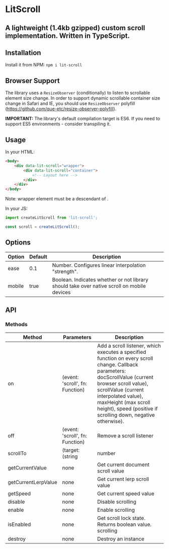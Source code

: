 # LitScroll

## A lightweight (1.4kb gzipped) custom scroll implementation. Written in TypeScript.

## Installation

Install it from NPM:
`npm i lit-scroll`

## Browser Support

The library uses a `ResizeObserver` (conditionally) to listen to scrollable element size change. In order to support dynamic scrollable container size change in Safari and IE, you should use `ResizeObserver` polyfill (<https://github.com/que-etc/resize-observer-polyfill>).

**IMPORTANT:** The library's default compilation target is ES6. If you need to support ES5 environments - consider transpiling it.

## Usage

In your HTML:

```html
<body>
    <div data-lit-scroll="wrapper">
        <div data-lit-scroll="container">
            <!-- Layout here -->
        </div>
    </div>
</body>
```

Note: wrapper element must be a descendant of <body>.

In your JS:

```javascript
import createLitScroll from 'lit-scroll';

const scroll = createLitScroll();
```

## Options

| Option | Default | Description                                                                                |
| ------ | ------- | ------------------------------------------------------------------------------------------ |
| ease   | 0.1     | Number. Configures linear interpolation "strength".                                        |
| mobile | true    | Boolean. Indicates whether or not library should take over native scroll on mobile devices |

## API

### Methods

| Method              | Parameters                      | Description                                                                                                                                                                                                                                                                             |
| ------------------- | ------------------------------- | --------------------------------------------------------------------------------------------------------------------------------------------------------------------------------------------------------------------------------------------------------------------------------------- |
| on                  | (event: 'scroll', fn: Function) | Add a scroll listener, which executes a specified function on every scroll change. Callback parameters: docScrollValue (current browser scroll value), scrollValue (current interpolated value), maxHeight (max scroll height), speed (positive if scrolling down, negative otherwise). |
| off                 | (event: 'scroll', fn: Function) | Remove a scroll listener                                                                                                                                                                                                                                                                |
| scrollTo            | (target: (string                | number                                                                                                                                                                                                                                                                                  | Element) | Scroll to element | Element, opts: { native?: boolean }) | Scroll to an element (via selector, document top offset, or element reference) |
| getCurrentValue     | none                            | Get current document scroll value                                                                                                                                                                                                                                                       |
| getCurrentLerpValue | none                            | Get current lerp scroll value                                                                                                                                                                                                                                                           |
| getSpeed            | none                            | Get current speed value                                                                                                                                                                                                                                                                 |
| disable             | none                            | Disable scrolling                                                                                                                                                                                                                                                                       |
| enable              | none                            | Enable scrolling                                                                                                                                                                                                                                                                        |
| isEnabled           | none                            | Get scroll lock state. Returns boolean value. scrolling                                                                                                                                                                                                                                 |
| destroy             | none                            | Destroy an instance                                                                                                                                                                                                                                                                     |
